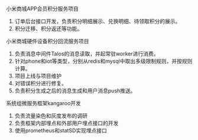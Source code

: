 小米商城APP会员积分服务项目





1. 订单后台接口开发，负责积分明细展示、兑换明细、待领取积分的展示。
2. 积分迁移、积分返还等功能。





小米商城硬件设备积分回流服务项目


1. 负责消息中间件Talos的消息读取，并起常驻worker进行消费。
2. 针对phone和iot等类型，分别从redis和mysql中取出多级限制规则，并按规则计算。
3. 项目上线与项目维护
4. 对错误积分进行修复。
5. 负责积分生成之后的消息生成和用户消息push推送。



系统组微服务框架kangaroo开发

1. 负责流量染色和灰度发布的调研
2. 负责框架内部埋点和外部用户埋点接口的开发
3. 使用prometheus和statSD实现埋点接口


